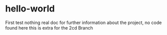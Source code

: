 # hello-world
First test nothing real
doc for further information about the project, no code found here
this is extra for the 2cd Branch
